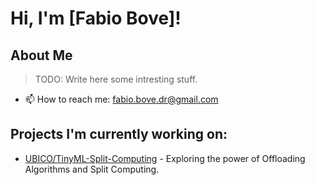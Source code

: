 # Hi, I'm [Fabio Bove]!

## About Me
> TODO: Write here some intresting stuff.
- 📫 How to reach me: [fabio.bove.dr@gmail.com](mailto:fabio.bove.dr@gmail.com)

## Projects I'm currently working on:
- [UBICO/TinyML-Split-Computing](https://github.com/UBICO/TinyML-Split-Computing/tree/refactor/microservice-release) - Exploring the power of Offloading Algorithms and Split Computing.
<!--- [Another Repository](https://github.com/another-username/another-repository) - A brief description of the repository.-->
